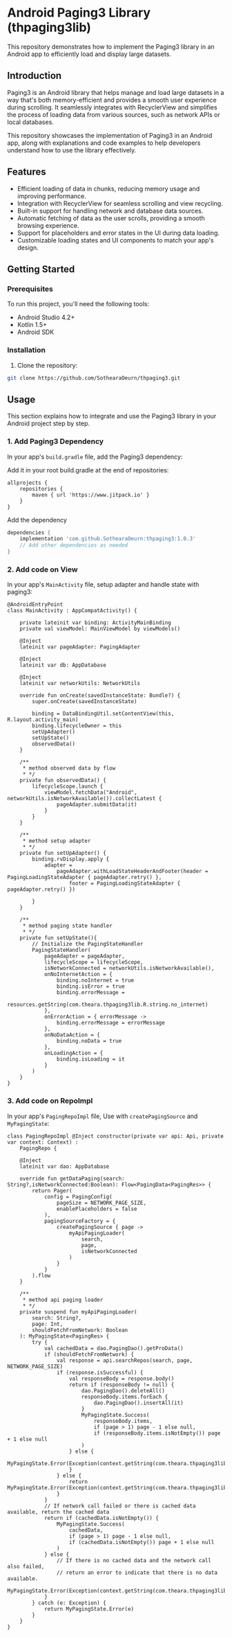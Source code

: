 # Android Paging3 Library (thpaging3lib)

This repository demonstrates how to implement the Paging3 library in an Android app to efficiently load and display large datasets.

## Introduction

Paging3 is an Android library that helps manage and load large datasets in a way that's both memory-efficient and provides a smooth user experience during scrolling. It seamlessly integrates with RecyclerView and simplifies the process of loading data from various sources, such as network APIs or local databases.

This repository showcases the implementation of Paging3 in an Android app, along with explanations and code examples to help developers understand how to use the library effectively.

## Features

- Efficient loading of data in chunks, reducing memory usage and improving performance.
- Integration with RecyclerView for seamless scrolling and view recycling.
- Built-in support for handling network and database data sources.
- Automatic fetching of data as the user scrolls, providing a smooth browsing experience.
- Support for placeholders and error states in the UI during data loading.
- Customizable loading states and UI components to match your app's design.

## Getting Started

### Prerequisites

To run this project, you'll need the following tools:

- Android Studio 4.2+
- Kotlin 1.5+
- Android SDK

### Installation

1. Clone the repository:

```bash
git clone https://github.com/SothearaOeurn/thpaging3.git
```

## Usage

This section explains how to integrate and use the Paging3 library in your Android project step by step.

### 1. Add Paging3 Dependency

In your app's `build.gradle` file, add the Paging3 dependency:

Add it in your root build.gradle at the end of repositories:
```
allprojects {
	repositories {
	    maven { url 'https://www.jitpack.io' }
	}
}
```
Add the dependency

```gradle
dependencies {
    implementation 'com.github.SothearaOeurn:thpaging3:1.0.3'
    // Add other dependencies as needed
}
```
### 2. Add code on View

In your app's `MainActivity` file, setup adapter and handle state with paging3:

```
@AndroidEntryPoint
class MainActivity : AppCompatActivity() {

    private lateinit var binding: ActivityMainBinding
    private val viewModel: MainViewModel by viewModels()

    @Inject
    lateinit var pageAdapter: PagingAdapter

    @Inject
    lateinit var db: AppDatabase

    @Inject
    lateinit var networkUtils: NetworkUtils

    override fun onCreate(savedInstanceState: Bundle?) {
        super.onCreate(savedInstanceState)

        binding = DataBindingUtil.setContentView(this, R.layout.activity_main)
        binding.lifecycleOwner = this
        setUpAdapter()
        setUpState()
        observedData()
    }

    /**
     * method observed data by flow
     * */
    private fun observedData() {
        lifecycleScope.launch {
            viewModel.fetchData("Android", networkUtils.isNetworkAvailable()).collectLatest {
                pageAdapter.submitData(it)
            }
        }
    }

    /**
     * method setup adapter
     * */
    private fun setUpAdapter() {
        binding.rvDisplay.apply {
            adapter =
                pageAdapter.withLoadStateHeaderAndFooter(header = PagingLoadingStateAdapter { pageAdapter.retry() },
                    footer = PagingLoadingStateAdapter { pageAdapter.retry() })

        }
    }

    /**
     * method paging state handler
     * */
    private fun setUpState(){
        // Initialize the PagingStateHandler
        PagingStateHandler(
            pageAdapter = pageAdapter,
            lifecycleScope = lifecycleScope,
            isNetworkConnected = networkUtils.isNetworkAvailable(),
            onNoInternetAction = {
                binding.noInternet = true
                binding.isError = true
                binding.errorMessage =
                    resources.getString(com.theara.thpaging3lib.R.string.no_internet)
            },
            onErrorAction = { errorMessage ->
                binding.errorMessage = errorMessage
            },
            onNoDataAction = {
                binding.noData = true
            },
            onLoadingAction = {
                binding.isLoading = it
            }
        )
    }
}

```
### 3. Add code on RepoImpl

In your app's `PagingRepoImpl` file, Use with `createPagingSource` and `MyPagingState`:

```
class PagingRepoImpl @Inject constructor(private var api: Api, private var context: Context) :
    PagingRepo {

    @Inject
    lateinit var dao: AppDatabase

    override fun getDataPaging(search: String?,isNetworkConnected:Boolean): Flow<PagingData<PagingRes>> {
        return Pager(
            config = PagingConfig(
                pageSize = NETWORK_PAGE_SIZE,
                enablePlaceholders = false
            ),
            pagingSourceFactory = {
                createPagingSource { page ->
                    myApiPagingLoader(
                        search,
                        page,
                        isNetworkConnected
                    )
                }
            }
        ).flow
    }

    /**
     * method api paging loader
     * */
    private suspend fun myApiPagingLoader(
        search: String?,
        page: Int,
        shouldFetchFromNetwork: Boolean
    ): MyPagingState<PagingRes> {
        try {
            val cachedData = dao.PagingDao().getProData()
            if (shouldFetchFromNetwork) {
                val response = api.searchRepos(search, page, NETWORK_PAGE_SIZE)
                if (response.isSuccessful) {
                    val responseBody = response.body()
                    return if (responseBody != null) {
                        dao.PagingDao().deleteAll()
                        responseBody.items.forEach {
                            dao.PagingDao().insertAll(it)
                        }
                        MyPagingState.Success(
                            responseBody.items,
                            if (page > 1) page - 1 else null,
                            if (responseBody.items.isNotEmpty()) page + 1 else null
                        )
                    } else {
                        MyPagingState.Error(Exception(context.getString(com.theara.thpaging3lib.R.string.empty_response_network)))
                    }
                } else {
                    return MyPagingState.Error(Exception(context.getString(com.theara.thpaging3lib.R.string.data_response_failed)))
                }
            }
            // If network call failed or there is cached data available, return the cached data
            return if (cachedData.isNotEmpty()) {
                MyPagingState.Success(
                    cachedData,
                    if (page > 1) page - 1 else null,
                    if (cachedData.isNotEmpty()) page + 1 else null
                )
            } else {
                // If there is no cached data and the network call also failed,
                // return an error to indicate that there is no data available.
                MyPagingState.Error(Exception(context.getString(com.theara.thpaging3lib.R.string.no_data_available)))
            }
        } catch (e: Exception) {
            return MyPagingState.Error(e)
        }
    }
}

